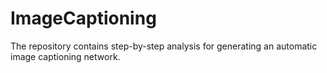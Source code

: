 # ImageCaptioning

The repository contains step-by-step analysis for generating an automatic image captioning network.
